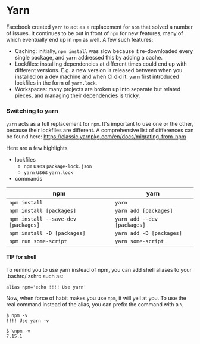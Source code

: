 # Yarn
Facebook created `yarn` to act as a replacement for `npm` that solved a number of issues. It continues to be out in front of `npm` for new features, many of which eventually end up in `npm` as well. A few such features:
* Caching: initially, `npm install` was slow because it re-downloaded every single package, and `yarn` addressed this by adding a cache.
* Lockfiles: installing dependencies at different times could end up with different versions. E.g. a new version is released between when you installed on a dev machine and when CI did it. `yarn` first introduced lockfiles in the form of `yarn.lock`.
* Workspaces: many projects are broken up into separate but related pieces, and managing their dependencies is tricky.


### Switching to yarn
`yarn` acts as a full replacement for `npm`. It's important to use one or the other, because their lockfiles are different. A comprehensive list of differences can be found here: https://classic.yarnpkg.com/en/docs/migrating-from-npm

Here are a few highlights
* lockfiles
  * `npm` uses `package-lock.json`
  * `yarn` uses `yarn.lock`
* commands

| npm | yarn |
| ----------- | ----------- |
| `npm install` | `yarn` |
| `npm install [packages]` | `yarn add [packages]` |
| `npm install --save-dev [packages]` | `yarn add --dev [packages]` |
| `npm install -D [packages]` | `yarn add -D [packages]` |
| `npm run some-script` | `yarn some-script` |

#### TIP for shell
To remind you to use yarn instead of npm, you can add shell aliases to your .bashrc/.zshrc such as:
```shell
alias npm='echo !!!! Use yarn'
```
Now, when force of habit makes you use `npm`, it will yell at you. To use the real command instead of the alias, you can prefix the command with a `\`
```shell
$ npm -v
!!!! Use yarn -v

$ \npm -v
7.15.1
```